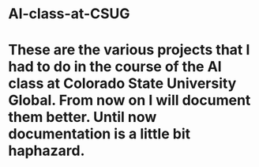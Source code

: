 # AI-class-at-CSUG
# These are the various projects that I had to do in the course of the AI class at Colorado State University Global. From now on I will document them better. Until now documentation is a little bit haphazard.
